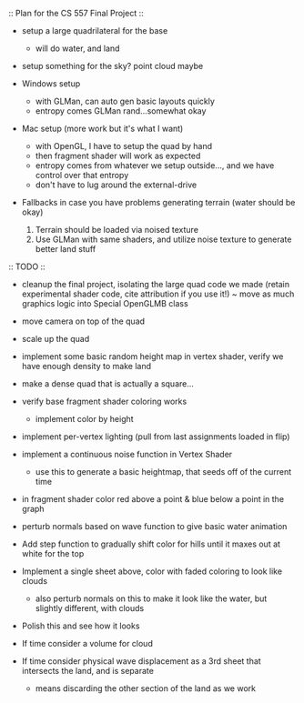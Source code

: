 :: Plan for the CS 557 Final Project ::
- setup a large quadrilateral for the base
  - will do water, and land
- setup something for the sky? point cloud maybe

- Windows setup
  - with GLMan, can auto gen basic layouts quickly
  - entropy comes GLMan rand...somewhat okay
- Mac setup (more work but it's what I want)
  - with OpenGL, I have to setup the quad by hand
  - then fragment shader will work as expected
  - entropy comes from whatever we setup outside..., and we have control over that entropy
  - don't have to lug around the external-drive

- Fallbacks in case you have problems generating terrain (water should be okay)
  1. Terrain should be loaded via noised texture
  2. Use GLMan with same shaders, and utilize noise texture to generate better land stuff




:: TODO ::
- cleanup the final project, isolating the large quad code we made (retain experimental shader code, cite attribution if you use it!)
~ move as much graphics logic into Special OpenGLMB class
- move camera on top of the quad
- scale up the quad
- implement some basic random height map in vertex shader, verify we have enough density to make land
- make a dense quad that is actually a square...
- verify base fragment shader coloring works
  - implement color by height

- implement per-vertex lighting (pull from last assignments loaded in flip)

- implement a continuous noise function in Vertex Shader
  - use this to generate a basic heightmap, that seeds off of the current time
- in fragment shader color red above a point & blue below a point in the graph
- perturb normals based on wave function to give basic water animation
- Add step function to gradually shift color for hills until it maxes out at white for the top
- Implement a single sheet above, color with faded coloring to look like clouds
  - also perturb normals on this to make it look like the water, but slightly different, with clouds
- Polish this and see how it looks
- If time consider a volume for cloud
- If time consider physical wave displacement as a 3rd sheet that intersects the land, and is separate
  - means discarding the other section of the land as we work
